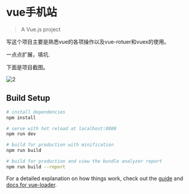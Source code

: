 # vue手机站

> A Vue.js project

写这个项目主要是熟悉vue的各项操作以及vue-rotuer和vuex的使用。


一点点扩展，填坑.


下面是项目截图。

![2](https://bolg-1.oss-cn-hangzhou.aliyuncs.com/18.04.22.2.gif)



## Build Setup

``` bash
# install dependencies
npm install

# serve with hot reload at localhost:8080
npm run dev

# build for production with minification
npm run build

# build for production and view the bundle analyzer report
npm run build --report
```

For a detailed explanation on how things work, check out the [guide](http://vuejs-templates.github.io/webpack/) and [docs for vue-loader](http://vuejs.github.io/vue-loader).
